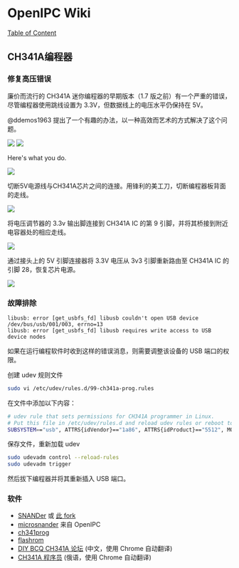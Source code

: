 # OpenIPC Wiki
[Table of Content](../README.md)

CH341A编程器
-----------------

### 修复高压错误

廉价而流行的 CH341A 迷你编程器的早期版本（1.7 版之前）有一个严重的错误，尽管编程器使用跳线设置为 3.3V，但数据线上的电压水平仍保持在 5V。

@ddemos1963 提出了一个有趣的办法，以一种高效而艺术的方式解决了这个问题。

![](../images/hardware-ch341a-hack-1.webp)
![](../images/hardware-ch341a-hack-2.webp)

Here's what you do.

![](../images/hardware-ch341a-hack-6.png)

切断5V电源线与CH341A芯片之间的连接。用锋利的美工刀，切断编程器板背面的走线。

![](../images/hardware-ch341a-hack-3.webp)

将电压调节器的 3.3v 输出脚连接到 CH341A IC 的第 9 引脚，并将其桥接到附近电容器处的相应走线。

![](../images/hardware-ch341a-hack-4.webp)

通过接头上的 5V 引脚连接器将 3.3V 电压从 3v3 引脚重新路由至 CH341A IC 的引脚 28，恢复芯片电源。

![](../images/hardware-ch341a-hack-5.webp)

### 故障排除

```console
libusb: error [get_usbfs_fd] libusb couldn't open USB device /dev/bus/usb/001/003, errno=13
libusb: error [get_usbfs_fd] libusb requires write access to USB device nodes
```

如果在运行编程软件时收到这样的错误消息，则需要调整该设备的 USB 端口的权限。

创建 udev 规则文件

```bash
sudo vi /etc/udev/rules.d/99-ch341a-prog.rules
```

在文件中添加以下内容：

```bash
# udev rule that sets permissions for CH341A programmer in Linux.
# Put this file in /etc/udev/rules.d and reload udev rules or reboot to install
SUBSYSTEM=="usb", ATTRS{idVendor}=="1a86", ATTRS{idProduct}=="5512", MODE="0666"
```

保存文件，重新加载 udev

```bash
sudo udevadm control --reload-rules
sudo udevadm trigger
```

然后拔下编程器并将其重新插入 USB 端口。

### 软件

- [SNANDer](https://github.com/McMCCRU/SNANDer) 或 [此 fork](https://github.com/Droid-MAX/SNANDer)
- [microsnander](https://github.com/OpenIPC/microsnander) 来自 OpenIPC
- [ch341prog](https://github.com/setarcos/ch341prog/)
- [flashrom](https://www.flashrom.org/Flashrom)
- [DIY BCQ CH341A 论坛](http://www.diybcq.com/thread-144131-1-1.html) (中文，使用 Chrome 自动翻译)
- [CH341A 程序员](https://4pda.to/forum/index.php?showtopic=884713) (俄语，使用 Chrome 自动翻译)

